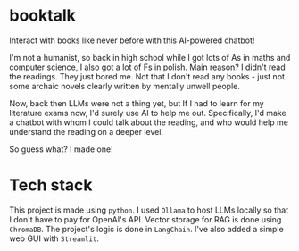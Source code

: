 # booktalk
Interact with books like never before with this AI-powered chatbot!

I'm not a humanist, so back in high school while I got lots of As in maths and computer science, I also got a lot of Fs in polish. Main reason? I didn't read the readings. They just bored me. Not that I don't read any books - just not some archaic novels clearly written by mentally unwell people.

Now, back then LLMs were not a thing yet, but If I had to learn for my literature exams now, I'd surely use AI to help me out. Specifically, I'd make a chatbot with whom I could talk about the reading, and who would help me understand the reading on a deeper level.

So guess what? I made one!

# Tech stack
This project is made using `python`. I used `Ollama` to host LLMs locally so that I don't have to pay for OpenAI's API. Vector storage for RAG is done using `ChromaDB`. The project's logic is done in `LangChain`. I've also added a simple web GUI with `Streamlit`.

